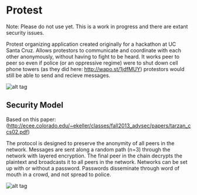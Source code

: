 Protest
=======

Note: Please do not use yet. This is a work in progress and there are extant security issues.

Protest organizing application created originally for a hackathon at UC Santa Cruz. Allows protestors to communicate and coordinate with each other anonymously, without having to fight to be heard. It works peer to peer so even if police (or an oppressive regime) were to shut down cell phone towers (as they did here: http://wapo.st/1jdfMUY) protestors would still be able to send and recieve messages.

![alt tag](http://i.imgur.com/CpFGhuh.png)

Security Model
--------------
Based on this paper: (http://ecee.colorado.edu/~ekeller/classes/fall2013_advsec/papers/tarzan_ccs02.pdf) 

The protocol is designed to preserve the anonymity of all peers in the network. Messages are sent along a random path (n=3) through the network with layered encryption. The final peer in the chain decrypts the plaintext and broadcasts it to all peers in the network. Networks can be set up with or without a password. Passwords disseminate through word of mouth in a crowd, and not spread to police.

![alt tag](http://i.imgur.com/x9irP5W.png)



